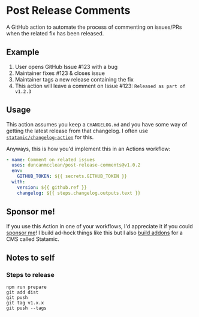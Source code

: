 # Post Release Comments

A GitHub action to automate the process of commenting on issues/PRs when the related fix has been released.

## Example

1. User opens GitHub Issue #123 with a bug
2. Maintainer fixes #123 & closes issue
3. Maintainer tags a new release containing the fix
4. This action will leave a comment on Issue #123: `Released as part of v1.2.3`

## Usage

This action assumes you keep a `CHANGELOG.md` and you have some way of getting the latest release from that changelog. I often use [`statamic/changelog-action`](https://github.com/statamic/changelog-action) for this.

Anyways, this is how you'd implement this in an Actions workflow:

```yaml
- name: Comment on related issues
  uses: duncanmcclean/post-release-comments@v1.0.2
  env:
    GITHUB_TOKEN: ${{ secrets.GITHUB_TOKEN }}
  with:
    version: ${{ github.ref }}
    changelog: ${{ steps.changelog.outputs.text }}
```

## Sponsor me!

If you use this Action in one of your workflows, I'd appreciate it if you could [sponsor me](https://github.com/sponsors/duncanmcclean)! I build ad-hock things like this but I also [build addons](https://github.com/doublethreedigital) for a CMS called Statamic.

## Notes to self

### Steps to release

```
npm run prepare
git add dist
git push
git tag v1.x.x
git push --tags
```
